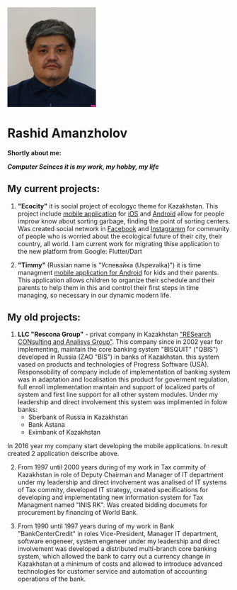 <img src='DSC04102-Rashid_cropped_compressed.jpg' alt="drawing" width="200"/>

# Rashid Amanzholov
**Shortly about me:** 

***Computer Scinces it is my work, my hobby, my life*** 

## My current projects:  

1. **"Ecocity"** it is social project of ecologyc theme for Kazakhstan. This project include [mobile application](https://ecocity-acb89.web.app/ "Ecocity Web Page") for [iOS](https://itunes.apple.com/WebObjects/MZStore.woa/wa/viewSoftware?id=1287938276&mt=8 "Appstore") and [Android](https://play.google.com/store/apps/details?id=kz.rescona.ecocity "Play market") allow for people improw know about sorting garbage, finding the point of sorting centers. Was created social network in [Facebook](https://www.facebook.com/ecoalakz "Facebook") and [Instagramm](https://www.instagram.com/e.coala "Instagramm") for community of people who is worried about the ecological future of their city, their country, all world.
I am current work for migrating thise application to the new platform from Google: Flutter/Dart  

2. **"Timmy"** (Russian name is "Успевайка (Uspevaika)") it is time managment [mobile application for Android](https://play.google.com/store/apps/details?id=kz.rescona.uspevayka "Play market") for kids and their parents. This application allows children to organize their schedule and their parents to help them in this and control their first steps in time managing, so necessary in our dynamic modern life.

## My old projects:

1. **LLC "Rescona Group"** - privat company in Kazakhstan ["RESearch CONsulting and Analisys Group"](http://www.rescona.kz/index.html "www.rescona.kz"). This company since in 2002 year for implementing, maintain the core banking system "BISQUIT" ("QBIS") developed in Russia (ZAO "BIS") in banks of Kazakhstan. this system vased on products and technologies of Progress Software (USA). Responsobility of company include of implementation of banking system was in adaptation and localisation  this product for goverment regulation, full enroll implementation maintain and support of localized parts of system and first line support for all other system modules. Under my leadership and direct involvement this system was implimented in folow banks:
    * Sberbank of Russia in Kazakhstan
    * Bank Astana
    * Eximbank of Kazakhstan  
    
In 2016 year my company start developing the mobile applications. In result created 2 application deiscribe above.  

2. From 1997 until 2000 years during of my work in Tax commity of Kazakhstan in role of Deputy Chairman and Manager of IT department under my leadership and direct involvement was analised of IT systems of Tax commity, developed IT strategy, created specifications for developing and implementating new information system for Tax Managment named "INIS RK". Was created bidding documets for procurement by financing of World Bank.  

3. From 1990 until 1997 years during of my work in Bank "BankCenterCredit" in roles Vice-President, Manager IT department, software engeneer, system engeneer under my leadership and direct involvement was developed a distributed multi-branch core banking system, which allowed the bank to carry out a currency change in Kazakhstan at a minimum of costs and allowed to introduce advanced technologies for customer service and automation of accounting operations of the bank.
